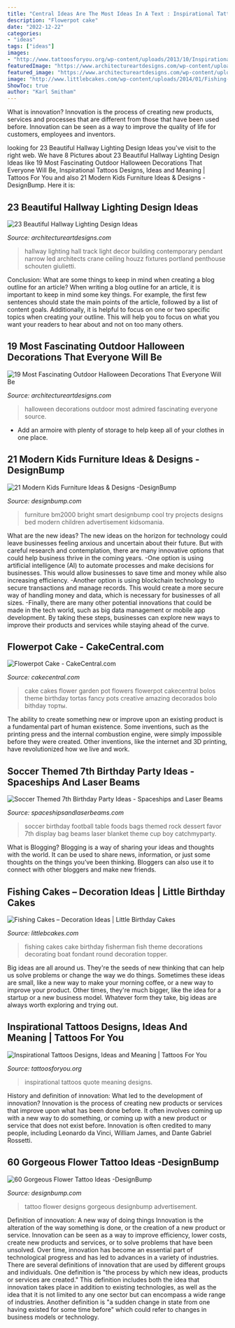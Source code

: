 ```yaml
---
title: "Central Ideas Are The Most Ideas In A Text : Inspirational Tattoos Quote Meaning Designs"
description: "Flowerpot cake"
date: "2022-12-22"
categories:
- "ideas"
tags: ["ideas"]
images:
- "http://www.tattoosforyou.org/wp-content/uploads/2013/10/Inspirational-Quote-Tattoos.jpg"
featuredImage: "https://www.architectureartdesigns.com/wp-content/uploads/2016/09/15-34.jpg"
featured_image: "https://www.architectureartdesigns.com/wp-content/uploads/2016/09/15-34.jpg"
image: "http://www.littlebcakes.com/wp-content/uploads/2014/01/Fishing-Cakes-Pictures.jpg"
ShowToc: true
author: "Karl Smitham"
---
```



What is innovation?
Innovation is the process of creating new products, services and processes that are different from those that have been used before. Innovation can be seen as a way to improve the quality of life for customers, employees and inventors.

	

		
looking for 23 Beautiful Hallway Lighting Design Ideas you've visit to the right web. We have 8 Pictures about 23 Beautiful Hallway Lighting Design Ideas like 19 Most Fascinating Outdoor Halloween Decorations That Everyone Will Be, Inspirational Tattoos Designs, Ideas and Meaning | Tattoos For You and also 21 Modern Kids Furniture Ideas &amp; Designs -DesignBump. Here it is:
		
    
## 23 Beautiful Hallway Lighting Design Ideas

<img loading=lazy src="https://www.architectureartdesigns.com/wp-content/uploads/2013/12/1837.jpg" onerror="this.onerror=null;this.src='https://tse3.mm.bing.net/th?id=OIP.WJqbEptuMYa5GNWuRo0N1wHaLV&amp;pid=15.1';" alt="23 Beautiful Hallway Lighting Design Ideas">

_Source: architectureartdesigns.com_

>hallway lighting hall track light decor building contemporary pendant narrow led architects crane ceiling houzz fixtures portland penthouse schouten giulietti. 

	

Conclusion: What are some things to keep in mind when creating a blog outline for an article?
When writing a blog outline for an article, it is important to keep in mind some key things. For example, the first few sentences should state the main points of the article, followed by a list of content goals. Additionally, it is helpful to focus on one or two specific topics when creating your outline. This will help you to focus on what you want your readers to hear about and not on too many others.

    
## 19 Most Fascinating Outdoor Halloween Decorations That Everyone Will Be

<img loading=lazy src="https://www.architectureartdesigns.com/wp-content/uploads/2016/09/15-34.jpg" onerror="this.onerror=null;this.src='https://tse4.mm.bing.net/th?id=OIP._o00GD0TT_7W_GWI111DGQHaJW&amp;pid=15.1';" alt="19 Most Fascinating Outdoor Halloween Decorations That Everyone Will Be">

_Source: architectureartdesigns.com_

>halloween decorations outdoor most admired fascinating everyone source. 

	

- Add an armoire with plenty of storage to help keep all of your clothes in one place.

    
## 21 Modern Kids Furniture Ideas &amp; Designs -DesignBump

<img loading=lazy src="https://designbump.com/wp-content/uploads/2015/08/Kids-Furniture1.jpg" onerror="this.onerror=null;this.src='https://tse4.mm.bing.net/th?id=OIP.0IgzW1KMTCV9NytLmkJfIQHaFY&amp;pid=15.1';" alt="21 Modern Kids Furniture Ideas &amp; Designs -DesignBump">

_Source: designbump.com_

>furniture bm2000 bright smart designbump cool try projects designs bed modern children advertisement kidsomania. 

	

What are the new ideas?
The new ideas on the horizon for technology could leave businesses feeling anxious and uncertain about their future. But with careful research and contemplation, there are many innovative options that could help business thrive in the coming years. 
-One option is using artificial intelligence (AI) to automate processes and make decisions for businesses. This would allow businesses to save time and money while also increasing efficiency. 
-Another option is using blockchain technology to secure transactions and manage records. This would create a more secure way of handling money and data, which is necessary for businesses of all sizes. 
-Finally, there are many other potential innovations that could be made in the tech world, such as big data management or mobile app development. By taking these steps, businesses can explore new ways to improve their products and services while staying ahead of the curve.

    
## Flowerpot Cake - CakeCentral.com

<img loading=lazy src="https://cdn001.cakecentral.com/gallery/2015/03/900_6572607Qr2_flowerpot-cake.jpg" onerror="this.onerror=null;this.src='https://tse1.mm.bing.net/th?id=OIP.QqzG5LymrYip4d4r2_H_BwHaLD&amp;pid=15.1';" alt="Flowerpot Cake - CakeCentral.com">

_Source: cakecentral.com_

>cake cakes flower garden pot flowers flowerpot cakecentral bolos theme birthday tortas fancy pots creative amazing decorados bolo bithday торты. 

	

The ability to create something new or improve upon an existing product is a fundamental part of human existence. Some inventions, such as the printing press and the internal combustion engine, were simply impossible before they were created. Other inventions, like the internet and 3D printing, have revolutionized how we live and work.

    
## Soccer Themed 7th Birthday Party Ideas - Spaceships And Laser Beams

<img loading=lazy src="https://spaceshipsandlaserbeams.com/wp-content/uploads/2015/09/soccer_football_dessert_table_favor_bags.jpg" onerror="this.onerror=null;this.src='https://tse2.mm.bing.net/th?id=OIP.HMB_mFYna0c4aCiIxYTMbwHaGx&amp;pid=15.1';" alt="Soccer Themed 7th Birthday Party Ideas - Spaceships and Laser Beams">

_Source: spaceshipsandlaserbeams.com_

>soccer birthday football table foods bags themed rock dessert favor 7th display bag beams laser blanket theme cup boy catchmyparty. 

	

What is Blogging?
Blogging is a way of sharing your ideas and thoughts with the world. It can be used to share news, information, or just some thoughts on the things you’ve been thinking. Bloggers can also use it to connect with other bloggers and make new friends.

    
## Fishing Cakes – Decoration Ideas | Little Birthday Cakes

<img loading=lazy src="http://www.littlebcakes.com/wp-content/uploads/2014/01/Fishing-Cakes-Pictures.jpg" onerror="this.onerror=null;this.src='https://tse2.mm.bing.net/th?id=OIP.WJsRCzF0Q2CVUEzy-8cMmQHaJ4&amp;pid=15.1';" alt="Fishing Cakes – Decoration Ideas | Little Birthday Cakes">

_Source: littlebcakes.com_

>fishing cakes cake birthday fisherman fish theme decorations decorating boat fondant round decoration topper. 

	

Big ideas are all around us. They're the seeds of new thinking that can help us solve problems or change the way we do things. Sometimes these ideas are small, like a new way to make your morning coffee, or a new way to improve your product. Other times, they're much bigger, like the idea for a startup or a new business model. Whatever form they take, big ideas are always worth exploring and trying out.

    
## Inspirational Tattoos Designs, Ideas And Meaning | Tattoos For You

<img loading=lazy src="http://www.tattoosforyou.org/wp-content/uploads/2013/10/Inspirational-Quote-Tattoos.jpg" onerror="this.onerror=null;this.src='https://tse1.mm.bing.net/th?id=OIP.YAAlOzM4dhUZmS9yIZ-wHwHaLH&amp;pid=15.1';" alt="Inspirational Tattoos Designs, Ideas and Meaning | Tattoos For You">

_Source: tattoosforyou.org_

>inspirational tattoos quote meaning designs. 

	

History and definition of innovation: What led to the development of innovation?
Innovation is the process of creating new products or services that improve upon what has been done before. It often involves coming up with a new way to do something, or coming up with a new product or service that does not exist before. Innovation is often credited to many people, including Leonardo da Vinci, William James, and Dante Gabriel Rossetti.

    
## 60 Gorgeous Flower Tattoo Ideas -DesignBump

<img loading=lazy src="https://designbump.com/wp-content/uploads/2015/12/Beautiful-Flower-Tattoo-Designs-For-Women-42.jpg" onerror="this.onerror=null;this.src='https://tse3.mm.bing.net/th?id=OIP.eR31B9-i6_4vyWyPd23jkgHaJ7&amp;pid=15.1';" alt="60 Gorgeous Flower Tattoo Ideas -DesignBump">

_Source: designbump.com_

>tattoo flower designs gorgeous designbump advertisement. 

	

Definition of innovation: A new way of doing things
Innovation is the alteration of the way something is done, or the creation of a new product or service. Innovation can be seen as a way to improve efficiency, lower costs, create new products and services, or to solve problems that have been unsolved. Over time, innovation has become an essential part of technological progress and has led to advances in a variety of industries.
There are several definitions of innovation that are used by different groups and individuals. One definition is "the process by which new ideas, products or services are created." This definition includes both the idea that innovation takes place in addition to existing technologies, as well as the idea that it is not limited to any one sector but can encompass a wide range of industries. Another definition is "a sudden change in state from one having existed for some time before" which could refer to changes in business models or technology.

